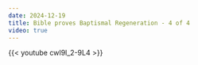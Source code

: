 ```yaml
---
date: 2024-12-19
title: Bible proves Baptismal Regeneration - 4 of 4
video: true
---
```



{{< youtube cwI9l_2-9L4 >}}
